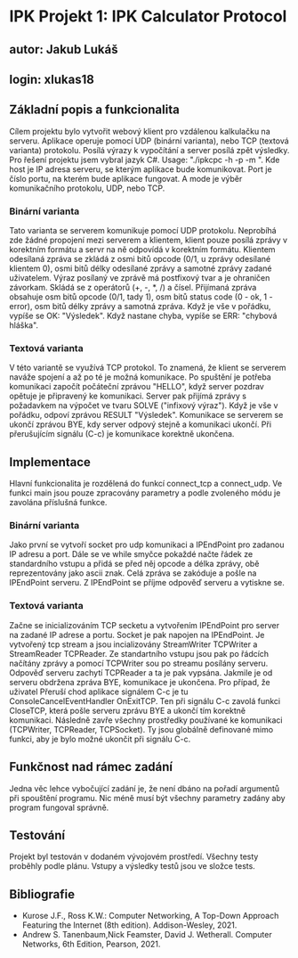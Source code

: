 # IPK Projekt 1: IPK Calculator Protocol
## autor: Jakub Lukáš
## login: xlukas18

## Základní popis a funkcionalita
Cílem projektu bylo vytvořit webový klient pro vzdálenou kalkulačku na serveru. Aplikace operuje pomocí UDP (binární varianta), nebo TCP (textová varianta) protokolu. Posílá výrazy k vypočítání a server posílá zpět výsledky. Pro řešení projektu jsem vybral jazyk C\#. Usage: "./ipkcpc -h <host> -p <port> -m <mode>". Kde host je IP adresa serveru, se kterým aplikace bude komunikovat. Port je číslo portu, na kterém bude aplikace fungovat. A mode je výběr komunikačního protokolu, UDP, nebo TCP.
### Binární varianta
Tato varianta se serverem komunikuje pomocí UDP protokolu. Neprobíhá zde žádné propojení mezi serverem a klientem, klient pouze posílá zprávy v korektním formátu a servr na ně odpovídá v korektním formátu. Klientem odesílaná zpráva se zkládá z osmi bitů opcode (0/1, u zprávy odesílané klientem 0), osmi bitů délky odesílané zprávy a samotné zprávy zadané uživatelem. Výraz posílaný ve zprávě má postfixový tvar a je ohraničen závorkam. Skládá se z operátorů (+, -, *, /) a čísel. Přijímaná zpráva obsahuje osm bitů opcode (0/1, tady 1), osm bitů status code (0 - ok, 1 - error), osm bitů délky zprávy a samotná zpráva. Když je vše v pořádku, vypíše se OK: "Výsledek". Když nastane chyba, vypíše se ERR: "chybová hláška".
### Textová varianta
V této variantě se využívá TCP protokol. To znamená, že klient se serverem naváže spojení a až po té je možná komunikace. Po spuštění je potřeba komunikaci započít počáteční zprávou "HELLO", když server pozdrav opětuje je připravený ke komunikaci. Server pak přijímá zprávy s požadavkem na výpočet ve tvaru SOLVE ("infixový výraz"). Když je vše v pořádku, odpoví zprávou RESULT "Výsledek". Komunikace se serverem se ukončí zprávou BYE, kdy server odpový stejně a komunikaci ukončí. Při přerušujícím signálu (C-c) je komunikace korektně ukončena.
## Implementace
Hlavní funkcionalita je rozdělená do funkcí connect_tcp a connect_udp. Ve funkci main jsou pouze zpracovány parametry a podle zvoleného módu je zavolána příslušná funkce.
### Binární varianta
Jako první se vytvoří socket pro udp komunikaci a IPEndPoint pro zadanou IP adresu a port. Dále se ve while smyčce pokaždé načte řádek ze standardního vstupu a přidá se před něj opcode a délka zprávy, obě reprezentovány jako ascii znak. Celá zpráva se zakóduje a pošle na IPEndPoint serveru. Z IPEndPoint se příjme odpověď serveru a vytiskne se.
### Textová varianta
Začne se inicializováním TCP secketu a vytvořením IPEndPoint pro server na zadané IP adrese a portu. Socket je pak napojen na IPEndPoint. Je vytvořený tcp stream a jsou incializovány StreamWriter TCPWriter a StreamReader TCPReader. Ze standartního vstupu jsou pak po řádcích načítány zprávy a pomocí TCPWriter sou po streamu posílány serveru. Odpověď serveru zachytí TCPReader a ta je pak vypsána. Jakmile je od serveru obdržena zpráva BYE, komunikace je ukončena. Pro případ, že uživatel Přeruší chod aplikace signálem C-c je tu ConsoleCancelEventHandler OnExitTCP. Ten při signálu C-c zavolá funkci CloseTCP, která pošle serveru zprávu BYE a ukončí tím korektně komunikaci. Následně zavře všechny prostředky používané ke komunikaci (TCPWriter, TCPReader, TCPSocket). Ty jsou globálně definované mimo funkci, aby je bylo možné ukončit při signálu C-c.
## Funkčnost nad rámec zadání
Jedna věc lehce vybočující zadání je, že není dbáno na pořadí argumentů při spouštění programu. Nic méně musí být všechny parametry zadány aby program fungoval správně.
## Testování
Projekt byl testován v dodaném vývojovém prostředí. Všechny testy proběhly podle plánu. Vstupy a výsledky testů jsou ve složce tests.
## Bibliografie
- Kurose J.F., Ross K.W.: Computer Networking, A Top-Down Approach Featuring the Internet (8th edition). Addison-Wesley, 2021.
- Andrew S. Tanenbaum,Nick Feamster, David J. Wetherall. Computer Networks, 6th Edition, Pearson, 2021.
